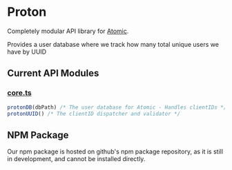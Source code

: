 # Proton
[//]: <### ![GitHub package.json version (branch)](https://img.shields.io/github/package-json/v/release/atom)>
[//]: <todo: badge + workflows + banner>
Completely modular API library for [Atomic](../../../atomic).   

Provides a user database where we track how many total unique users we have by UUID

## Current API Modules
### [core.ts](/core.ts) 
```typescript
protonDB(dbPath) /* The user database for Atomic - Handles clientIDs */
protonUUID() /* The clientID dispatcher and validator */
```

## NPM Package
Our npm package is hosted on github's npm package repository, as it is still in development, and cannot be installed directly.
